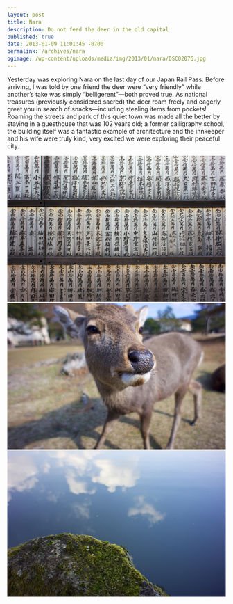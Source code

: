 ```yaml
---
layout: post
title: Nara
description: Do not feed the deer in the old capital
published: true
date: 2013-01-09 11:01:45 -0700
permalink: /archives/nara
ogimage: /wp-content/uploads/media/img/2013/01/nara/DSC02076.jpg
---
```

Yesterday was exploring Nara on the last day of our Japan Rail Pass. Before arriving, I was told by one friend the deer were &#8220;very friendly&#8221; while another&#8217;s take was simply &#8220;belligerent&#8221;—both proved true. As national treasures (previously considered sacred) the deer roam freely and eagerly greet you in search of snacks—including stealing items from pockets! Roaming the streets and park of this quiet town was made all the better by staying in a guesthouse that was 102 years old; a former calligraphy school, the building itself was a fantastic example of architecture and the innkeeper and his wife were truly kind, very excited we were exploring their peaceful city.

![Temple writing][1]
![Deer][2]
![Pond reflections][3]

 [1]: /wp-content/uploads/media/img/2013/01/nara/DSC02059.jpg
 [2]: /wp-content/uploads/media/img/2013/01/nara/DSC02076.jpg
 [3]: /wp-content/uploads/media/img/2013/01/nara/DSC02097.jpg
